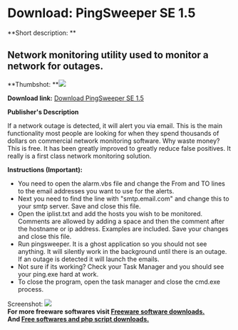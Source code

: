 # Download: PingSweeper SE 1.5

**Short description: **

## Network monitoring utility used to monitor a network for outages.

  
**Thumbshot: **![](http://www.freewarefiles.com/screenshot/pingsweeperse_md.jpg)   
  
**Download link:** [Download PingSweeper SE 1.5](http://freesoftwares.boysofts.com/PingSweeper-SE_program_48437.html)  
  

**Publisher's Description**  
  

If a network outage is detected, it will alert you via email. This is the main
functionality most people are looking for when they spend thousands of dollars
on commercial network monitoring software. Why waste money? This is free. It
has been greatly improved to greatly reduce false positives. It really is a
first class network monitoring solution.

**Instructions (Important):**

  * You need to open the alarm.vbs file and change the From and TO lines to the email addresses you want to use for the alerts. 
  * Next you need to find the line with "smtp.email.com" and change this to your smtp server. Save and close this file. 
  * Open the iplist.txt and add the hosts you wish to be monitored. Comments are allowed by adding a space and then the comment after the hostname or ip address. Examples are included. Save your changes and close this file. 
  * Run pingsweeper. It is a ghost application so you should not see anything. It will silently work in the background until there is an outage. If an outage is detected it will launch the emails. 
  * Not sure if its working? Check your Task Manager and you should see your ping.exe hard at work. 
  * To close the program, open the task manager and close the cmd.exe process. 

  
  
Screenshot: ![](http://www.freewarefiles.com/screenshot/pingsweeperse.jpg)  
**For more freeware softwares visit [Freeware software downloads.](http://freesoftwares.boysofts.com/)**   
**And [Free softwares and php script downloads.](http://www.boysofts.com/)**

